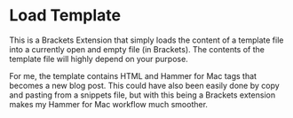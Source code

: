 # Load Template

This is a Brackets Extension that simply loads the content of a template file into a currently open and empty file (in Brackets). The contents of the template file will highly depend on your purpose. 

For me, the template contains HTML and Hammer for Mac tags that becomes a new blog post. This could have also been easily done by copy and pasting from a snippets file, but with this being a Brackets extension makes my Hammer for Mac workflow much smoother. 
